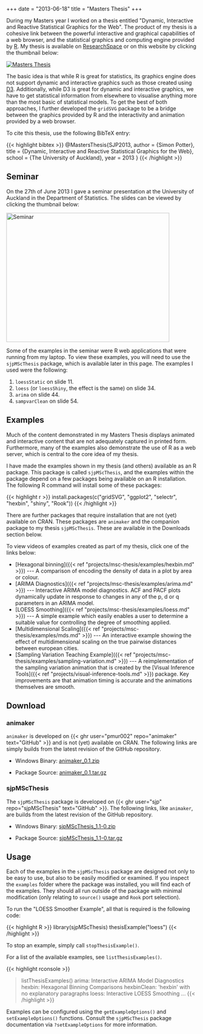 +++
date = "2013-06-18"
title = "Masters Thesis"
+++

During my Masters year I worked on a thesis entitled "Dynamic,
Interactive and Reactive Statistical Graphics for the Web". The
product of my thesis is a cohesive link between the powerful
interactive and graphical capabilities of a web browser, and the
statistical graphics and computing engine provided by
[R](https://www.r-project.org/). My thesis is available on
[ResearchSpace](https://hdl.handle.net/2292/20660) or on this website
by clicking the thumbnail below:

<a href="msc-thesis.pdf">
  <img src="msc-thesis.svg" alt="Masters Thesis" class="span-50pc">
</a>

The basic idea is that while R is great for statistics, its graphics
engine does not support dynamic and interactive graphics such as those
created using [D3](https://d3js.org/). Additionally, while D3 is great
for dynamic and interactive graphics, we have to get statistical
information from elsewhere to visualise anything more than the most
basic of statistical models. To get the best of both approaches, I
further developed the `gridSVG` package to be a bridge between the
graphics provided by R and the interactivity and animation provided by
a web browser.

To cite this thesis, use the following BibTeX entry:

{{< highlight bibtex >}}
@MastersThesis{SJP2013,
    author = {Simon Potter},
    title  = {Dynamic, Interactive and Reactive Statistical Graphics for the Web},
    school = {The University of Auckland},
    year   = 2013
}
{{< /highlight >}}

## Seminar

On the 27th of June 2013 I gave a seminar presentation at the
University of Auckland in the Department of Statistics. The slides can
be viewed by clicking the thumbnail below:

<a href="slides/seminar.html" title="Seminar">
  <img src="seminar.png" width="430" height="341" alt="Seminar">
</a>

Some of the examples in the seminar were R web applications that were
running from my laptop. To view these examples, you will need to use
the `sjpMScThesis` package, which is available later in this page. The
examples I used were the following:

1. `loessStatic` on slide 11.
2. `loess` (or `loessShiny`, the effect is the same) on slide 34.
3. `arima` on slide 44.
4. `sampvarClean` on slide 54.

## Examples

Much of the content demonstrated in my Masters Thesis displays
animated and interactive content that are not adequately captured in
printed form. Furthermore, many of the examples also demonstrate the
use of R as a web server, which is central to the core idea of my
thesis.

I have made the examples shown in my thesis (and others) available as
an R package. This package is called `sjpMScThesis`, and the examples
within the package depend on a few packages being available on an R
installation. The following R command will install some of these
packages:

{{< highlight r >}}
install.packages(c("gridSVG", "ggplot2", "selectr",
                   "hexbin", "shiny", "Rook"))
{{< /highlight >}}

There are further packages that require installation that are not
(yet) available on CRAN. These packages are `animaker` and the
companion package to my thesis `sjpMScThesis`. These are available in the
Downloads section below.

To view videos of examples created as part of my thesis, click one of the links below:

* [Hexagonal binning]({{< ref "projects/msc-thesis/examples/hexbin.md" >}}) --- A comparison of encoding the density of data in a plot by area or colour.
* [ARIMA Diagnostics]({{< ref "projects/msc-thesis/examples/arima.md" >}}) --- Interactive ARIMA model diagnostics. ACF and PACF plots dynamically update in response to changes in any of the p, d or q parameters in an ARIMA model.
* [LOESS Smoothing]({{< ref "projects/msc-thesis/examples/loess.md" >}}) --- A simple example which easily enables a user to determine a suitable value for controlling the degree of smoothing applied.
* [Multidimensional Scaling]({{< ref "projects/msc-thesis/examples/mds.md" >}}) --- An interactive example showing the effect of multidimensional scaling on the true pairwise distances between european cities.
* [Sampling Variation Teaching Example]({{< ref "projects/msc-thesis/examples/sampling-variation.md" >}}) --- A reimplementation of the sampling variation animation that is created by the [Visual Inference Tools]({{< ref "projects/visual-inference-tools.md" >}}) package. Key improvements are that animation timing is accurate and the animations themselves are smooth.

## Download

### animaker

`animaker` is developed on {{< ghr user="pmur002" repo="animaker" text="GitHub" >}} and is
not (yet) available on CRAN. The following links are simply builds
from the latest revision of the GitHub repository.

* Windows Binary: [animaker_0.1.zip](/projects/msc-thesis/animaker_0.1.zip)

* Package Source: [animaker_0.1.tar.gz](/projects/msc-thesis/animaker_0.1.tar.gz)

### sjpMScThesis

The `sjpMScThesis` package is developed on {{< ghr user="sjp" repo="sjpMScThesis" text="GitHub" >}}. The following links, like `animaker`, are builds from the
latest revision of the GitHub repository.

* Windows Binary: [sjpMScThesis_1.1-0.zip](/projects/msc-thesis/sjpMScThesis_1.1-0.zip)

* Package Source: [sjpMScThesis_1.1-0.tar.gz](/projects/msc-thesis/sjpMScThesis_1.1-0.tar.gz)

## Usage

Each of the examples in the `sjpMScThesis` package are designed not
only to be easy to use, but also to be easily modified or examined. If
you inspect the `examples` folder where the package was installed, you
will find each of the examples. They should all run outside of the
package with minimal modification (only relating to `source()` usage
and `Rook` port selection).

To run the "LOESS Smoother Example", all that is required is the
following code:

{{< highlight R >}}
library(sjpMScThesis)
thesisExample("loess")
{{< /highlight >}}

To stop an example, simply call `stopThesisExample()`.

For a list of the available examples, see `listThesisExamples()`.

{{< highlight rconsole >}}
> listThesisExamples()
 arima: Interactive ARIMA Model Diagnostics
 hexbin: Hexagonal Binning Comparisons
 hexbinClean: 'hexbin' with no explanatory paragraphs
 loess: Interactive LOESS Smoothing
 ...
{{< /highlight >}}

Examples can be configured using the `getExampleOptions()` and
`setExampleOptions()` functions. Consult the `sjpMScThesis` package
documentation via `?setExampleOptions` for more information.
